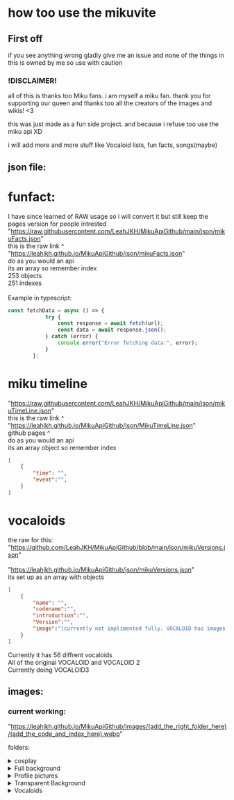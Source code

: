 # how too use the mikuvite

## First off
if you see anything wrong gladly give me an issue and none of the things in this is owned by me so use with caution <br>

### !DISCLAIMER!
all of this is thanks too Miku fans. i am myself a miku fan. thank you for supporting our queen and thanks too all the creators of the images and wikis! <3 <br>

this was just made as a fun side project. and because i refuse too use the miku api XD <br>

i will add more and more stuff like Vocaloid lists, fun facts, songs(maybe) <br>

## json file:
# funfact:
I have since learned of RAW usage so i will convert it but still keep the pages version for people intrested <br>
"https://raw.githubusercontent.com/LeahJKH/MikuApiGithub/main/json/mikuFacts.json" <br>
this is the raw link ^ 
<br>
"https://leahjkh.github.io/MikuApiGithub/json/mikuFacts.json" <br>
do as you would an api <br>
its an array so remember index <br>
253 objects <br>
251 indexes <br>
<br>
Example in typescript:
```ts
const fetchData = async () => {
            try {
                const response = await fetch(url);
                const data = await response.json();
            } catch (error) {
                console.error("Error fetching data:", error);
            }
        };
```

# miku timeline

"https://raw.githubusercontent.com/LeahJKH/MikuApiGithub/main/json/mikuTimeLine.json" <br>
this is the raw link ^ 
<br>
"https://leahjkh.github.io/MikuApiGithub/json/MikuTimeLine.json" <br>
github pages ^
<br>
do as you would an api <br>
its an array object so remember index <br>
```json
[
    {
        "time": "",
        "event":"",
    }
]
```

# vocaloids
the raw for this:
"https://github.com/LeahJKH/MikuApiGithub/blob/main/json/mikuVersions.json" 
<br>
<br>
"https://leahjkh.github.io/MikuApiGithub/json/mikuVersions.json" <br>
its set up as an array with objects
```json
[
    {
        "name": "",
        "codename":"",
        "introduction":"",
        "Version":"",
        "image":"[currently not implimented fully. VOCALOID has images, and some VOCALOID2 (refer too list)]"
    }
]
```
Currently it has 56 diffrent vocaloids <br>
All of the original VOCALOID and VOCALOID 2 <br>
Currently doing VOCALOID3 <br>

## images:
### current working:

"https://leahjkh.github.io/MikuApiGithub/images/(add_the_right_folder_here)/(add_the_code_and_index_here).webp"

folders:
<details>
    <summary>cosplay</summary>

cosplay(file name c[index])  {<br>
    current objects: {<br>
        c1: <br>
        c2: <br>
        c3: <br>
        c4: <br>
        c5: <br>
        c6: <br>
        c7: <br>
        c8: <br>
        c9: <br>
        c10: <br>
    }<br>
}
</details>

<details>
    <summary>Full background</summary>
fullBg(file name fb[index]) {<br>
    current objects: {<br>
        fb1:<br>
        fb2:<br>
        fb3:<br>
        fb4:<br>
        fb5:<br>
        fb6:<br>
        fb7:<br>
        fb8:<br>
        fb9:<br>
        fb10:<br>
        fb11:<br>
        fb12:<br>
        fb13:<br>
        fb14:<br>
        fb15:<br>
        fb16:<br>
        fb17:<br>
    }<br>
}
</details>

<details>
    <summary>Profile pictures</summary>
pfp(file name pfp[index]) {<br>
    current objects: {<br>
        pfp1:<br>
        pfp2:<br>
        pfp3:<br>
        pfp4:<br>
        pfp5:<br>
        pfp6:<br>
        pfp7:<br>
        pfp8:<br>
        pfp9:<br>
        pfp10:<br>
        pfp11:<br>
        pfp12:<br>
    }<br>
}
</details>
<details>
    <summary>Transparent Background</summary>
TransP(file name pfp[index]) {<br>
    current objects: {<br>
        tp1:<br>
        tp2:<br>
        tp3:<br>
        tp4:<br>
        tp5:<br>
    }<br>
}
</details>
<details>
    <summary>Vocaloids</summary>
vocaloids(file name pfp[index]) {<br>
    current objects: {<br>
        vo1: Kaito v1<br>
        vo2: kaito v3<br>
        vo3: meiko v1<br>
        vo4: meiko v3<br>
        vo5: Miriam<br>
        vo6: Leon<br>
        vo7: Lola<br>
        vo8: Sweet ANN standard<br>
        vo9: Sweet ANN Taiwanese<br>
        vo10: Hatsune Miku v2<br>
        vo11: Hatsune Miku v3<br>
        vo12: Hatsune Miku v4<br>
        vo13: Prima standard<br>
        vo14: Prima Taiwanese<br>
        vo15: kagamine rin act 1<br>
        vo16: kagamine rin act 2<br>
        vo17: kagamine rin append<br>
        vo18: kagamine len act 1<br>
        vo19: kagamine len act 2<br>
        vo20: kagamine len append<br>
        vo21: Camui Gackpo V2<br>
        vo22: SONiKA standard<br>
        vo23: SONiKA Debute<br>
        vo24: SONiKA Chinese<br>
        vo25: SONiKA Taiwanese<br>
        vo26: SONiKA V4 concept<br>
        vo27: SF-A2 codename miki<br>
        vo28: kaai yuki<br>
        vo29: Hiyama Kiyoteru default<br>
        vo30: Hiyama Kiyoteru ICE MOUNTAIN <br>
        vo31: BIG AL V2 default<br>
        vo32: BIG AL V2 Taiwanese<br>
        vo33: BIG AL Debute<br>
        vo34: Tonio V2 default<br>
        vo35: Tonio V2 Taiwanese<br>
        vo36: lily V2 standard<br>
        vo37: lily V3 standard<br>
        vo38: Ryuto V2 standard<br>
        vo39: Ryuto V3 standard<br>
        vo40: Nekomura Iroha V2 default<br>
        vo41: Nekomura Iroha V2 Kittyler<br>
        vo42: Nekomura Iroha V4 Natural<br>
        vo43: Nekomura Iroha V4 Soft<br>
        vo44: Utatane Piko V2 default<br>
        vo45: Megurine Luka V2 default<br>
        vo46: Megurine Luka V4X standard <br>
        vo47: Hatsune Miku V2 append <br>
        vo48: Hatsune Miku V3 standard <br>
        vo49: Hatsune Miku V4 chinese<br>
        vo50: VY2 V2<br>
        vo51: VY2 V3 & V5<br>
        vo52: VY1 V2<br>
        vo53: VY1 V3<br>
        vo54: VY1 V4 & V5<br>
        vo55: Gumi/Megpoid V2 <br>
        vo56: Gumi/Megpoid V3 sweet and power <br>
        vo57: Gumi/Megpoid V3 Adult<br>
        vo58: Gumi/Megpoid V3 Whisper<br>
        vo59: Gumi/Megpoid V3 English<br>
        vo60: Gumi/Megpoid V4 Native <br>
        vo61: Gumi/Megpoid V4 Adult<br>
        vo62: Gumi/Megpoid V4 Power<br>
        vo63: Gumi/Megpoid V4 Sweet<br>
        vo64: Gumi/Megpoid V4 Whisper<br>
        vo65: Gumi/Megpoid Normal<br>
        vo66: Gumi/Megpoid Solid<br>
        vo67: kagamine len V4X standard <br>
        vo68: kagamine rin V4X standard
    }<br>
}

</details>
